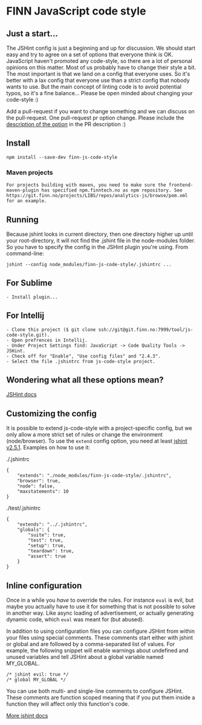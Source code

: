 # FINN JavaScript code style

## Just a start...
The JSHint config is just a beginning and up for discussion. We should start easy and try to agree on a set of options that everyone think is OK. JavaScript haven't promoted any code-style, so there are a lot of personal opinions on this matter. Most of us probably have to change their style a bit. The most important is that we land on a config that everyone uses. So it's better with a lax config that everyone use than a strict config that nobody wants to use. But the main concept of linting code is to avoid potential typos, so it's a fine balance... Please be open minded about changing your code-style :)

Add a pull-request if you want to change something and we can discuss on the pull-request. One pull-request pr option change. Please include the [description of the option](http://www.jshint.com/docs/options/) in the PR description :)

## Install

    npm install --save-dev finn-js-code-style

### Maven projects

    For projects building with maven, you need to make sure the frontend-maven-plugin has specified npm.finntech.no as npm repository. See https://git.finn.no/projects/LIBS/repos/analytics-js/browse/pom.xml for an example.

## Running
Because jshint looks in current directory, then one directory higher up until your root-directory, it will not find the .jshint file in the node-modules folder. So you have to specify the config in the JSHint plugin you're using. From command-line:

    jshint --config node_modules/finn-js-code-style/.jshintrc ...

## For Sublime

	- Install plugin...

## For Intellij

	- Clone this project ($ git clone ssh://git@git.finn.no:7999/tool/js-code-style.git).
	- Open prefrences in Intellij.
	- Under Project Settings find: JavaScript -> Code Quality Tools -> JSHint.
	- Check off for "Enable", "Use config files" and "2.4.3".
	- Select the file .jshintrc from js-code-style project.


## Wondering what all these options mean?

[JSHint docs](http://www.jshint.com/docs/options/)

## Customizing the config

It is possible to extend js-code-style with a project-specific config, but we only allow a more strict set of rules or change the environment (node/browser).
To use the `extend` config option, you need at least [jshint v2.5.1](https://github.com/jshint/jshint/releases/tag/2.5.1). Examples on how to use it:

./.jshintrc

    {
        "extends": "./node_modules/finn-js-code-style/.jshintrc",
        "browser": true,
        "node": false,
        "maxstatements": 10
    }

./test/.jshintrc

    {
        "extends": "../.jshintrc",
        "globals": {
            "suite": true,
            "test": true,
            "setup": true,
            "teardown": true,
            "assert": true
        }
    }


## Inline configuration

Once in a while you *have* to override the rules. For instance `eval` is evil, but maybe you actually have to use it for something that is not possible to solve in another way. Like async loading of advertisement, or actually generating dynamic code, which `eval` was meant for (but abused).

In addition to using configuration files you can configure JSHint from within your files using special comments. These comments start either with jshint or global and are followed by a comma-separated list of values. For example, the following snippet will enable warnings about undefined and unused variables and tell JSHint about a global variable named MY_GLOBAL.

    /* jshint evil: true */
    /* global MY_GLOBAL */

You can use both multi- and single-line comments to configure JSHint. These comments are function scoped meaning that if you put them inside a function they will affect only this function's code.

[More jshint docs](http://www.jshint.com/docs/)
